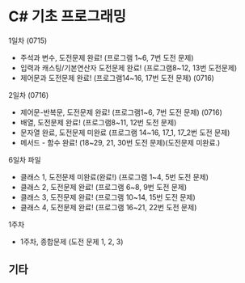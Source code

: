 # C# 기초 프로그래밍

1일차 (0715)
- 주석과 변수, 도전문제 완료! (프로그램 1~6, 7번 도전 문제)
- 입력과 캐스팅/기본연산자 도전문제 완료! (프로그램8~12, 13번 도전문제)
- 제어문과 도전문제 완료! (프로그램14~16, 17번 도전 문제) (0716)

2일차 (0716)
- 제어문-반복문, 도전문제 완료! (프로그램1~6, 7번 도전 문제) (0716)
- 배열, 도전문제 완료! (프로그램8~11, 12번 도전 문제)
- 문자열 완료, 도전문제 미완료 (프로그램 14~16, 17_1, 17_2번 도전 문제)
- 메서드 - 함수 완료! (18~29, 21, 30번 도전 문제)(도전문제 미완료.)

6일차 파일
- 클래스 1, 도전문제 미완료(완료!) (프로그램 1~4, 5번 도전 문제)
- 클래스 2, 도전문제 완료! (프로그램 6~8, 9번 도전 문제)
- 클래스 3, 도전문제 완료! (프로그램 10~14, 15번 도전 문제)
- 클래스 4, 도전문제 완료! (프로그램 16~21, 22번 도전 문제)

1주차
 - 1주차, 종합문제 (도전 문제 1, 2, 3)


## 기타
